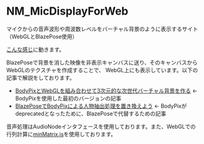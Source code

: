 # NM_MicDisplayForWeb
マイクからの音声波形や周波数レベルをバーチャル背景のように表示するサイト（WebGLとBlazePose使用）

[こんな感じ](https://hexagramnm.coresv.com/NM_MicDisplay_Web/index.html)に動きます。

BlazePoseで背景を消した映像を非表示キャンバスに送り、そのキャンバスからWebGLのテクスチャを作成することで、
WebGL上にも表示しています。以下の記事で解説をしております。

- [BodyPixとWebGLを組み合わせて3次元的な次世代バーチャル背景を作る](https://qiita.com/HexagramNM/items/b967dfd3733ecee1a084) ← BodyPixを使用した最初のバージョンの記事
- [BlazePoseでBodyPixによる人物抽出処理を置き換えよう](https://qiita.com/HexagramNM/items/004056bfdb6360884545) ← BodyPixがdeprecatedとなったために、BlazePoseで代替するための記事

音声処理はAudioNodeインタフェースを使用しております。また、WebGLでの行列計算に[minMatrix.js](https://wgld.org/d/library/l001.html)を使用しております。
